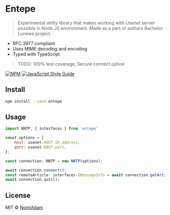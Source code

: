 # Entepe

> Experimental utility library that makes working with Usenet server possible in Node.JS environment.
> Made as a part of authors Bachelor Lunews project.

* RFC 3977 compliant
* Uses MIME decoding and encoding
* Typed with TypeScript

> TODO: 100% test coverage, Secure connect option

[![NPM](https://img.shields.io/npm/v/entepe.svg)](https://www.npmjs.com/package/entepe) [![JavaScript Style Guide](https://img.shields.io/badge/code_style-standard-brightgreen.svg)](https://standardjs.com)

## Install

```bash
npm install --save entepe
```

## Usage

```jsx
import NNTP, { interfaces } from 'entepe'

const options = {
    host: usenet.HOST.IP.address,
    port: usenet.HOST.port,
};

const connection: NNTP = new NNTP(options);

await connection.connect();
const remoteArticle: interfaces.IMessageInfo = await connection.getArticleHead('<globalId.usenet.org>');
await connection.quit();
```

## License

MIT © [NomiAdam](https://github.com/NomiAdam)
